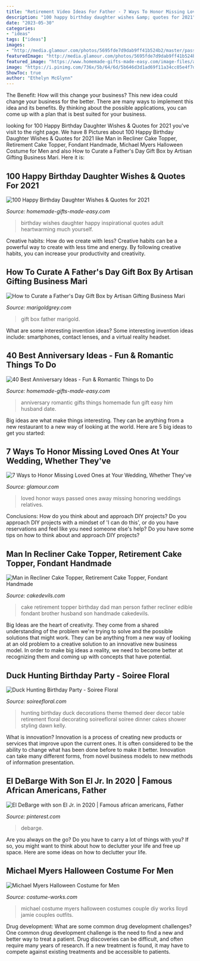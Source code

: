 ```yaml
---
title: "Retirement Video Ideas For Father - 7 Ways To Honor Missing Loved Ones At Your Wedding, Whether They&#039;ve"
description: "100 happy birthday daughter wishes &amp; quotes for 2021"
date: "2023-05-30"
categories:
- "ideas"
tags: ["ideas"]
images:
- "http://media.glamour.com/photos/5695fde7d9dab9ff41b524b2/master/pass/weddings-2013-05-1-honoring-relatives-who-have-passed-away-wedding-0501-main.jpg"
featuredImage: "http://media.glamour.com/photos/5695fde7d9dab9ff41b524b2/master/pass/weddings-2013-05-1-honoring-relatives-who-have-passed-away-wedding-0501-main.jpg"
featured_image: "https://www.homemade-gifts-made-easy.com/image-files/anniversary-ideas-romantic-2-600x860.jpg"
image: "https://i.pinimg.com/736x/5b/64/6d/5b646d3d1ad69f11a34cc05e4f7d5560.jpg"
ShowToc: true
author: "Ethelyn McGlynn"
---
```



The Benefit: How will this change your business?
This new idea could change your business for the better. There are many ways to implement this idea and its benefits. By thinking about the possible applications, you can come up with a plan that is best suited for your business.

	

		
looking for 100 Happy Birthday Daughter Wishes &amp; Quotes for 2021 you've visit to the right page. We have 8 Pictures about 100 Happy Birthday Daughter Wishes &amp; Quotes for 2021 like Man in Recliner Cake Topper, Retirement Cake Topper, Fondant Handmade, Michael Myers Halloween Costume for Men and also How to Curate a Father&#039;s Day Gift Box by Artisan Gifting Business Mari. Here it is:
		
    
## 100 Happy Birthday Daughter Wishes &amp; Quotes For 2021

<img loading=lazy src="https://www.homemade-gifts-made-easy.com/image-files/birthday-wishes-for-daughter-be-yourself-600x900.jpg" onerror="this.onerror=null;this.src='https://tse4.mm.bing.net/th?id=OIP.ECg5xY_shXJG80mlib5aSgHaLH&amp;pid=15.1';" alt="100 Happy Birthday Daughter Wishes &amp; Quotes for 2021">

_Source: homemade-gifts-made-easy.com_

>birthday wishes daughter happy inspirational quotes adult heartwarming much yourself. 

	

Creative habits: How do we create with less?
Creative habits can be a powerful way to create with less time and energy. By following creative habits, you can increase your productivity and creativity.

    
## How To Curate A Father&#039;s Day Gift Box By Artisan Gifting Business Mari

<img loading=lazy src="https://cdn.shopify.com/s/files/1/0024/3728/3897/articles/Marigold-grey-marigold-grey-fathers-day-giftaway-gift-box-2-e1528497968148_1024x1024.jpg?v=1563412113" onerror="this.onerror=null;this.src='https://tse1.mm.bing.net/th?id=OIP.SL7t5iVlgdziGtQ6nunnRgHaLF&amp;pid=15.1';" alt="How to Curate a Father&#039;s Day Gift Box by Artisan Gifting Business Mari">

_Source: marigoldgrey.com_

>gift box father marigold. 

	

What are some interesting invention ideas?
Some interesting invention ideas include: smartphones, contact lenses, and a virtual reality headset.

    
## 40 Best Anniversary Ideas - Fun &amp; Romantic Things To Do

<img loading=lazy src="https://www.homemade-gifts-made-easy.com/image-files/anniversary-ideas-romantic-2-600x860.jpg" onerror="this.onerror=null;this.src='https://tse1.mm.bing.net/th?id=OIP.g1TNecGWj7zumAXQN9dchwHaKn&amp;pid=15.1';" alt="40 Best Anniversary Ideas - Fun &amp; Romantic Things to Do">

_Source: homemade-gifts-made-easy.com_

>anniversary romantic gifts things homemade fun gift easy him husband date. 

	

Big ideas are what make things interesting. They can be anything from a new restaurant to a new way of looking at the world. Here are 5 big ideas to get you started: 

    
## 7 Ways To Honor Missing Loved Ones At Your Wedding, Whether They&#039;ve

<img loading=lazy src="http://media.glamour.com/photos/5695fde7d9dab9ff41b524b2/master/pass/weddings-2013-05-1-honoring-relatives-who-have-passed-away-wedding-0501-main.jpg" onerror="this.onerror=null;this.src='https://tse4.mm.bing.net/th?id=OIP.aWlFqvHBJwjOkXX8FrKCcQHaLH&amp;pid=15.1';" alt="7 Ways to Honor Missing Loved Ones at Your Wedding, Whether They&#039;ve">

_Source: glamour.com_

>loved honor ways passed ones away missing honoring weddings relatives. 

	

Conclusions: How do you think about and approach DIY projects?
Do you approach DIY projects with a mindset of 'I can do this', or do you have reservations and feel like you need someone else's help? Do you have some tips on how to think about and approach DIY projects?

    
## Man In Recliner Cake Topper, Retirement Cake Topper, Fondant Handmade

<img loading=lazy src="http://www.cakedevils.com/uploads/1/0/9/0/10905695/s275947749466006588_p3564_i3_w640.jpeg" onerror="this.onerror=null;this.src='https://tse3.mm.bing.net/th?id=OIP.kbXu1v1mBE-z6iHAPJqvEAHaIz&amp;pid=15.1';" alt="Man in Recliner Cake Topper, Retirement Cake Topper, Fondant Handmade">

_Source: cakedevils.com_

>cake retirement topper birthday dad man person father recliner edible fondant brother husband son handmade cakedevils. 

	

Big Ideas are the heart of creativity. They come from a shared understanding of the problem we're trying to solve and the possible solutions that might work. They can be anything from a new way of looking at an old problem to a creative solution to an innovative new business model. In order to make big ideas a reality, we need to become better at recognizing them and coming up with concepts that have potential.

    
## Duck Hunting Birthday Party - Soiree Floral

<img loading=lazy src="http://soireefloral.com/wp-content/uploads/2012/08/duckroom1.jpg" onerror="this.onerror=null;this.src='https://tse2.mm.bing.net/th?id=OIP.iovqAAhYOaDOS3sXeP8JIwHaFj&amp;pid=15.1';" alt="Duck Hunting Birthday Party - Soiree Floral">

_Source: soireefloral.com_

>hunting birthday duck decorations theme themed deer decor table retirement floral decorating soireefloral soiree dinner cakes shower styling dawn kelly. 

	

What is innovation?
Innovation is a process of creating new products or services that improve upon the current ones. It is often considered to be the ability to change what has been done before to make it better. Innovation can take many different forms, from novel business models to new methods of information presentation.

    
## El DeBarge With Son El Jr. In 2020 | Famous African Americans, Father

<img loading=lazy src="https://i.pinimg.com/736x/5b/64/6d/5b646d3d1ad69f11a34cc05e4f7d5560.jpg" onerror="this.onerror=null;this.src='https://tse1.mm.bing.net/th?id=OIP.sQymTsgrFTIgv6PSLts4vQHaE8&amp;pid=15.1';" alt="El DeBarge with son El Jr. in 2020 | Famous african americans, Father">

_Source: pinterest.com_

>debarge. 

	

Are you always on the go? Do you have to carry a lot of things with you? If so, you might want to think about how to declutter your life and free up space. Here are some ideas on how to declutter your life.

    
## Michael Myers Halloween Costume For Men

<img loading=lazy src="http://photos.costume-works.com/full/michael_myers15.jpg" onerror="this.onerror=null;this.src='https://tse3.mm.bing.net/th?id=OIP.DZ3GNtziip_xxknlvXmz9QHaLt&amp;pid=15.1';" alt="Michael Myers Halloween Costume for Men">

_Source: costume-works.com_

>michael costume myers halloween costumes couple diy works lloyd jamie couples outfits. 

	

Drug development: What are some common drug development challenges?
One common drug development challenge is the need to find a new and better way to treat a patient. Drug discoveries can be difficult, and often require many years of research. If a new treatment is found, it may have to compete against existing treatments and be accessible to patients.

